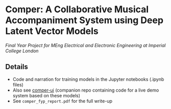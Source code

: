 # Comper: A Collaborative Musical Accompaniment System using Deep Latent Vector Models

_Final Year Project for MEng Electrical and Electronic Engineering at Imperial College London_

## Details

- Code and narration for training models in the Jupyter notebooks (.ipynb files)
- Also see [comper-ui](https://github.com/JunShern/comper-ui) (companion repo containing code for a live demo system based on these models)
- See `comper_fyp_report.pdf` for the full write-up
